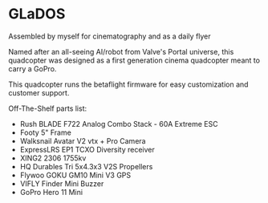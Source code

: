 # GLaDOS

Assembled by myself for cinematography and as a daily flyer

Named after an all-seeing AI/robot from Valve's Portal universe, this quadcopter was designed as a first generation cinema quadcopter meant to carry a GoPro. 

This quadcopter runs the betaflight firmware for easy customization and customer support. 

Off-The-Shelf parts list:
- Rush BLADE F722 Analog Combo Stack - 60A Extreme ESC
- Footy 5" Frame
- Walksnail Avatar V2 vtx + Pro Camera
- ExpressLRS EP1 TCXO Diversity receiver
- XING2 2306 1755kv
- HQ Durables Tri 5x4.3x3 V2S Propellers
- Flywoo GOKU GM10 Mini V3 GPS
- VIFLY Finder Mini Buzzer
- GoPro Hero 11 Mini
